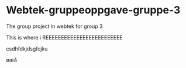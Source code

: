 # Webtek-gruppeoppgave-gruppe-3
The group project in webtek for group 3

This is where i REEEEEEEEEEEEEEEEEEEEEEEEE

csdhfdkjdsgfcjku

øæå